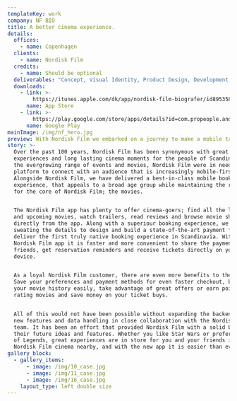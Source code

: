 ```yaml
---
templateKey: work
company: NF BIO
title: A better cinema experience.
details:
  offices:
    - name: Copenhagen
  clients:
    - name: Nordisk Film
  credits:
    - name: Should be optional
  deliverables: "Concept, Visual Identity, Product Design, Development, Backend Development."
  downloads:
    - link: >-
        https://itunes.apple.com/dk/app/nordisk-film-biografer/id895358735?l=da&mt=8
      name: App Store
    - link: >-
        https://play.google.com/store/apps/details?id=com.propeople.android.nfbio&hl=dk
      name: Google Play
mainImage: /img/nf_hero.jpg
preview: With Nordisk Film we embarked on a journey to make a mobile tailore
story: >-
  Over the past 100 years, Nordisk Film has been synonymous with great movie
  experiences and long lasting cinema moments for the people of Scandinavia. For
  the evergrowing range of events and movies, Nordisk Film were in need of a new
  platform to connect with an audience that is increasingly mobile-first.
  Alongside Nordisk Film, we have delivered a best-in-class mobile booking
  experience, that appeals to a broad age group while maintaining the respect
  for the core of Nordisk Film; the movies. 


  The Nordisk Film app has plenty to offer cinema-goers; find all the latest new
  and upcoming movies, watch trailers, read reviews and browse movie showtimes
  directly from the app. Along with a superiour booking experience, we have been
  sweating the details to design and build a state-of-the-art payment flow to
  deliver the first truly native booking experience in Scandinavia. With the new
  Nordisk Film app it is faster and more convenient to share the payment with
  friends, get reservation reminders and receive tickets directly on your
  device.


  As a loyal Nordisk Film customer, there are even more benefits to the app.
  Save your preferences and payment methods for even faster checkout, browse
  your movie history easily, take advantage of great offers or earn points by
  rating movies and save money on your ticket buys.


  All of this would not have been possible without expanding the backend with
  new features and data handling in close collaboration with the Nordisk Film
  team. It has been an effort that provided Nordisk Film with a solid base for
  their future ideas and features. Whether you like Star Wars or prefer League
  of Legends, great experiences are in store for you and your friends in a
  Nordisk Film cinema nearby, and with the new app it is easier than ever.
gallery_block:
  - gallery_items:
      - image: /img/10_case.jpg
      - image: /img/11_case.jpg
      - image: /img/16_case.jpg
    layout_type: left double size
---
```

